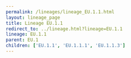 ```yaml
---
permalink: /lineages/lineage_EU.1.1.html
layout: lineage_page
title: Lineage EU.1.1
redirect_to: ../lineage.html?lineage=EU.1.1
lineage: EU.1.1
parent: EU.1
children: ['EU.1.1', 'EU.1.1.1', 'EU.1.1.3']
---
```

